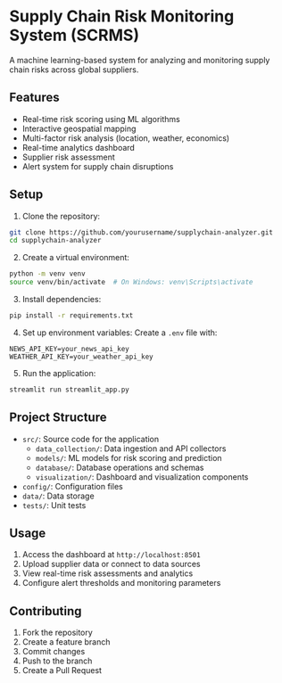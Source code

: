 # Supply Chain Risk Monitoring System (SCRMS)

A machine learning-based system for analyzing and monitoring supply chain risks across global suppliers.

## Features

- Real-time risk scoring using ML algorithms
- Interactive geospatial mapping
- Multi-factor risk analysis (location, weather, economics)
- Real-time analytics dashboard
- Supplier risk assessment
- Alert system for supply chain disruptions

## Setup

1. Clone the repository:
```bash
git clone https://github.com/yourusername/supplychain-analyzer.git
cd supplychain-analyzer
```

2. Create a virtual environment:
```bash
python -m venv venv
source venv/bin/activate  # On Windows: venv\Scripts\activate
```

3. Install dependencies:
```bash
pip install -r requirements.txt
```

4. Set up environment variables:
Create a `.env` file with:
```
NEWS_API_KEY=your_news_api_key
WEATHER_API_KEY=your_weather_api_key
```

5. Run the application:
```bash
streamlit run streamlit_app.py
```

## Project Structure

- `src/`: Source code for the application
  - `data_collection/`: Data ingestion and API collectors
  - `models/`: ML models for risk scoring and prediction
  - `database/`: Database operations and schemas
  - `visualization/`: Dashboard and visualization components
- `config/`: Configuration files
- `data/`: Data storage
- `tests/`: Unit tests

## Usage

1. Access the dashboard at `http://localhost:8501`
2. Upload supplier data or connect to data sources
3. View real-time risk assessments and analytics
4. Configure alert thresholds and monitoring parameters

## Contributing

1. Fork the repository
2. Create a feature branch
3. Commit changes
4. Push to the branch
5. Create a Pull Request